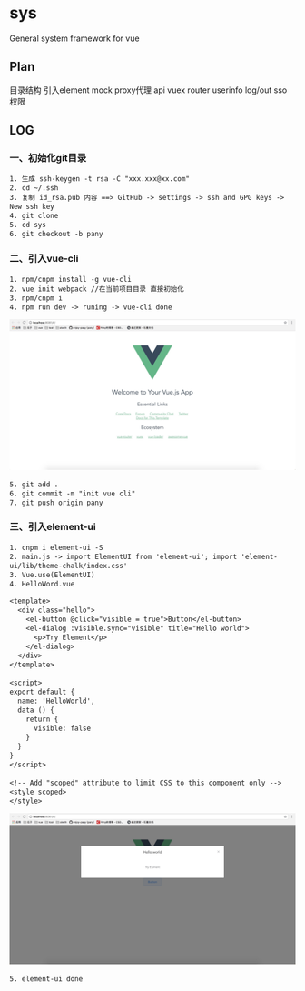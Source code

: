 # sys
General system framework for vue

## Plan
目录结构
引入element
mock
proxy代理
api
vuex
router
userinfo
log/out
sso
权限


## LOG
### 一、初始化git目录
	1. 生成 ssh-keygen -t rsa -C "xxx.xxx@xx.com" 
	2. cd ~/.ssh
	3. 复制 id_rsa.pub 内容 ==> GitHub -> settings -> ssh and GPG keys -> New ssh key
	4. git clone
	5. cd sys
	6. git checkout -b pany
	
### 二、引入vue-cli
	1. npm/cnpm install -g vue-cli
	2. vue init webpack //在当前项目目录 直接初始化
	3. npm/cnpm i
	4. npm run dev -> runing -> vue-cli done
![](./screen/1.png)

	5. git add .
	6. git commit -m "init vue cli"
	7. git push origin pany

### 三、引入element-ui
	1. cnpm i element-ui -S
	2. main.js -> import ElementUI from 'element-ui'; import 'element-ui/lib/theme-chalk/index.css'
	3. Vue.use(ElementUI)
	4. HelloWord.vue
```
<template>
  <div class="hello">
    <el-button @click="visible = true">Button</el-button>
    <el-dialog :visible.sync="visible" title="Hello world">
      <p>Try Element</p>
    </el-dialog>
  </div>
</template>

<script>
export default {
  name: 'HelloWorld',
  data () {
    return {
      visible: false
    }
  }
}
</script>

<!-- Add "scoped" attribute to limit CSS to this component only -->
<style scoped>
</style>
```
![](./screen/2.png)
	
	5. element-ui done